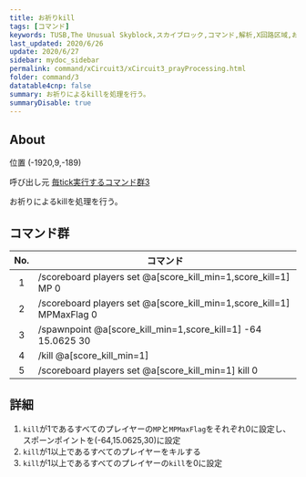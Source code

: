 ```yaml
---
title: お祈りkill
tags: [コマンド]
keywords: TUSB,The Unusual Skyblock,スカイブロック,コマンド,解析,X回路区域,お祈り
last_updated: 2020/6/26
update: 2020/6/27
sidebar: mydoc_sidebar
permalink: command/xCircuit3/xCircuit3_prayProcessing.html
folder: command/3
datatable4cnp: false
summary: お祈りによるkillを処理を行う。
summaryDisable: true
---
```


## About

<span class="tagYellow">位置</span> (-1920,9,-189)

<span class="tagBlack">呼び出し元</span> [毎tick実行するコマンド群3]({{site.baseurl}}/command/xCircuit3/xCircuit3_command.html)

お祈りによるkillを処理を行う。

## コマンド群

|No.|コマンド|
|:-:|-|
|1|/scoreboard players set @a[score_kill_min=1,score_kill=1] MP 0|
|2|/scoreboard players set @a[score_kill_min=1,score_kill=1] MPMaxFlag 0|
|3|/spawnpoint @a[score_kill_min=1,score_kill=1] -64 15.0625 30|
|4|/kill @a[score_kill_min=1]|
|5|/scoreboard players set @a[score_kill_min=1] kill 0|

## 詳細

1. `kill`が1であるすべてのプレイヤーの`MP`と`MPMaxFlag`をそれぞれ0に設定し、スポーンポイントを(-64,15.0625,30)に設定
2. `kill`が1以上であるすべてのプレイヤーをキルする
3. `kill`が1以上であるすべてのプレイヤーの`kill`を0に設定
